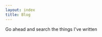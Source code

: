 ```yaml
---
layout: index
title: Blog
---
```

Go ahead and search the things I've written

<script>window.showResultsByDefault=true</script>
